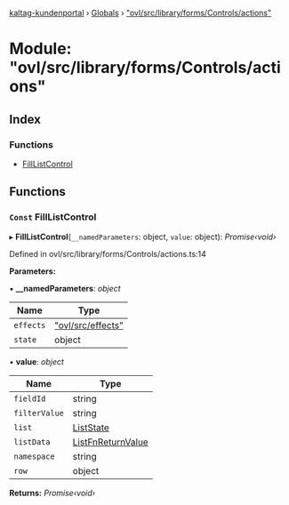[kaltag-kundenportal](../README.md) › [Globals](../globals.md) › ["ovl/src/library/forms/Controls/actions"](_ovl_src_library_forms_controls_actions_.md)

# Module: "ovl/src/library/forms/Controls/actions"

## Index

### Functions

* [FillListControl](_ovl_src_library_forms_controls_actions_.md#const-filllistcontrol)

## Functions

### `Const` FillListControl

▸ **FillListControl**(`__namedParameters`: object, `value`: object): *Promise‹void›*

Defined in ovl/src/library/forms/Controls/actions.ts:14

**Parameters:**

▪ **__namedParameters**: *object*

Name | Type |
------ | ------ |
`effects` | ["ovl/src/effects"](_ovl_src_effects_.md) |
`state` | object |

▪ **value**: *object*

Name | Type |
------ | ------ |
`fieldId` | string |
`filterValue` | string |
`list` | [ListState](_ovl_src_library_forms_controls_listcontrol_.md#liststate) |
`listData` | [ListFnReturnValue](_ovl_src_library_table_table_.md#listfnreturnvalue) |
`namespace` | string |
`row` | object |

**Returns:** *Promise‹void›*
